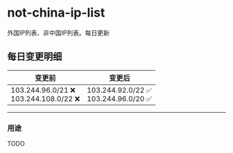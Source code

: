 # not-china-ip-list
外国IP列表、非中国IP列表。每日更新

每日变更明细
--------------------
|  变更前   | 变更后 |
|  ----  | ----  |
|  103.244.96.0/21 :x: <br> 103.244.108.0/22 :x: <br> | 103.244.92.0/22 :white_check_mark: <br> 103.244.96.0/20 :white_check_mark: <br>  | 

--------------------
### 用途
TODO
